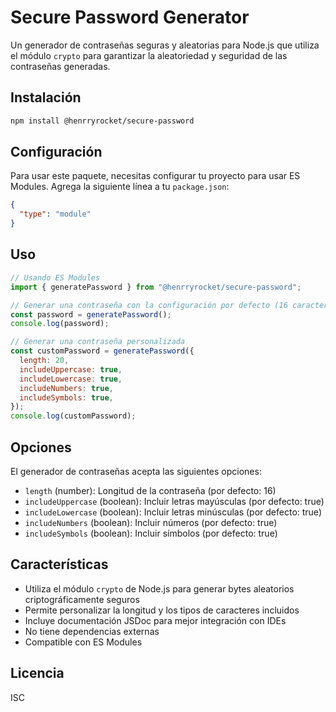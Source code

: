 # Secure Password Generator

Un generador de contraseñas seguras y aleatorias para Node.js que utiliza el módulo `crypto` para garantizar la aleatoriedad y seguridad de las contraseñas generadas.

## Instalación

```bash
npm install @henrryrocket/secure-password
```

## Configuración

Para usar este paquete, necesitas configurar tu proyecto para usar ES Modules. Agrega la siguiente línea a tu `package.json`:

```json
{
  "type": "module"
}
```

## Uso

```javascript
// Usando ES Modules
import { generatePassword } from "@henrryrocket/secure-password";

// Generar una contraseña con la configuración por defecto (16 caracteres)
const password = generatePassword();
console.log(password);

// Generar una contraseña personalizada
const customPassword = generatePassword({
  length: 20,
  includeUppercase: true,
  includeLowercase: true,
  includeNumbers: true,
  includeSymbols: true,
});
console.log(customPassword);
```

## Opciones

El generador de contraseñas acepta las siguientes opciones:

- `length` (number): Longitud de la contraseña (por defecto: 16)
- `includeUppercase` (boolean): Incluir letras mayúsculas (por defecto: true)
- `includeLowercase` (boolean): Incluir letras minúsculas (por defecto: true)
- `includeNumbers` (boolean): Incluir números (por defecto: true)
- `includeSymbols` (boolean): Incluir símbolos (por defecto: true)

## Características

- Utiliza el módulo `crypto` de Node.js para generar bytes aleatorios criptográficamente seguros
- Permite personalizar la longitud y los tipos de caracteres incluidos
- Incluye documentación JSDoc para mejor integración con IDEs
- No tiene dependencias externas
- Compatible con ES Modules

## Licencia

ISC
